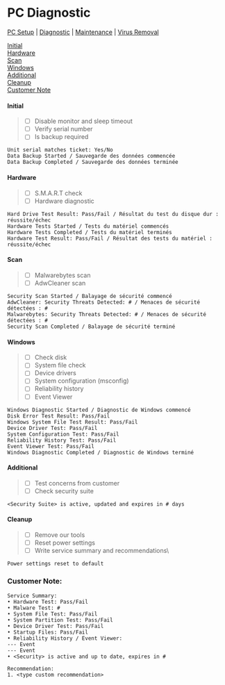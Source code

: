 # PC Diagnostic

[PC Setup](https://github.com/justinchapdelaine/IT-Resources/blob/master/Documentation/Checklist/PC-Setup.md#pc-setup) | 
[Diagnostic](https://github.com/justinchapdelaine/IT-Resources/blob/master/Documentation/Checklist/PC-Diagnostic.md#pc-diagnostic) | 
[Maintenance](https://github.com/justinchapdelaine/IT-Resources/blob/master/Documentation/Checklist/PC-Maintenance.md#maintenance) | 
[Virus Removal](https://github.com/justinchapdelaine/IT-Resources/blob/master/Documentation/Checklist/PC-Virus-Removal.md#virus-removal) 

[Initial](#initial) <br>
[Hardware](#hardware) <br>
[Scan](#scan) <br>
[Windows](#windows) <br>
[Additional](#additional) <br>
[Cleanup](#cleanup)<br>
[Customer Note](#customer-note) <br>

#### Initial
> - [ ] Disable monitor and sleep timeout
> - [ ] Verify serial number 
> - [ ] Is backup required

```
Unit serial matches ticket: Yes/No
Data Backup Started / Sauvegarde des données commencée
Data Backup Completed / Sauvegarde des données terminée
```

#### Hardware
> - [ ] S.M.A.R.T check
> - [ ] Hardware diagnostic

```
Hard Drive Test Result: Pass/Fail / Résultat du test du disque dur : réussite/échec
Hardware Tests Started / Tests du matériel commencés
Hardware Tests Completed / Tests du matériel terminés
Hardware Test Result: Pass/Fail / Résultat des tests du matériel : réussite/échec
```

#### Scan
> - [ ] Malwarebytes scan
> - [ ] AdwCleaner scan

```
Security Scan Started / Balayage de sécurité commencé
AdwCleaner: Security Threats Detected: # / Menaces de sécurité détectées : #
Malwarebytes: Security Threats Detected: # / Menaces de sécurité détectées : #
Security Scan Completed / Balayage de sécurité terminé
```

#### Windows
> - [ ] Check disk
> - [ ] System file check
> - [ ] Device drivers
> - [ ] System configuration (msconfig)
> - [ ] Reliability history
> - [ ] Event Viewer

```
Windows Diagnostic Started / Diagnostic de Windows commencé
Disk Error Test Result: Pass/Fail
Windows System File Test Result: Pass/Fail
Device Driver Test: Pass/Fail
System Configuration Test: Pass/Fail
Reliability History Test: Pass/Fail
Event Viewer Test: Pass/Fail
Windows Diagnostic Completed / Diagnostic de Windows terminé
```

#### Additional
> - [ ] Test concerns from customer
> - [ ] Check security suite

```
<Security Suite> is active, updated and expires in # days
```

#### Cleanup
> - [ ] Remove our tools
> - [ ] Reset power settings
> - [ ] Write service summary and recommendations\

```
Power settings reset to default
```

### Customer Note:
```
Service Summary:
• Hardware Test: Pass/Fail
• Malware Test: #
• System File Test: Pass/Fail
• System Partition Test: Pass/Fail
• Device Driver Test: Pass/Fail
• Startup Files: Pass/Fail
• Reliability History / Event Viewer: 
--- Event
--- Event
• <Security> is active and up to date, expires in #

Recommendation:
1. <type custom recommendation>
```
